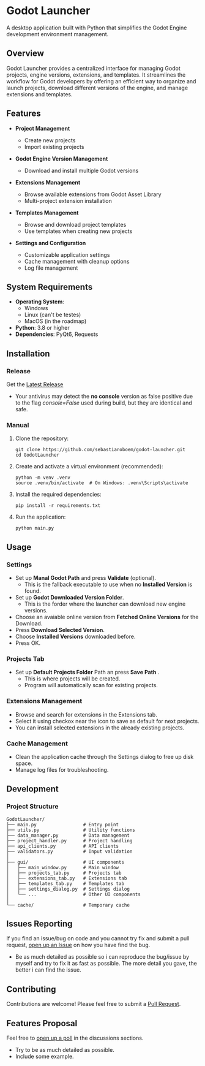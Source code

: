 # Godot Launcher

A desktop application built with Python that simplifies the Godot Engine development environment management.

## Overview

Godot Launcher provides a centralized interface for managing Godot projects, engine versions, extensions, and templates. It streamlines the workflow for Godot developers by offering an efficient way to organize and launch projects, download different versions of the engine, and manage extensions and templates.

## Features

- **Project Management**
  - Create new projects
  - Import existing projects

- **Godot Engine Version Management**
  - Download and install multiple Godot versions

- **Extensions Management**
  - Browse available extensions from Godot Asset Library
  - Multi-project extension installation

- **Templates Management**
  - Browse and download project templates
  - Use templates when creating new projects

- **Settings and Configuration**
  - Customizable application settings
  - Cache management with cleanup options
  - Log file management

## System Requirements

- **Operating System**: 
  - Windows 
  - Linux (can't be testes)
  - MacOS (in the roadmap)
- **Python**: 3.8 or higher
- **Dependencies**: PyQt6, Requests

## Installation

### Release

Get the [Latest Release](https://github.com/sebastianoboem/godot-launcher/releases/latest)
  - Your antivirus may detect the **no console** version as false positive due to the flag *console=False* used during build, but they are identical and safe.

### Manual

1. Clone the repository:
   ```
   git clone https://github.com/sebastianoboem/godot-launcher.git
   cd GodotLauncher
   ```

2. Create and activate a virtual environment (recommended):
   ```
   python -m venv .venv
   source .venv/bin/activate  # On Windows: .venv\Scripts\activate
   ```

3. Install the required dependencies:
   ```
   pip install -r requirements.txt
   ```

4. Run the application:
   ```
   python main.py
   ```

## Usage

### Settings
- Set up **Manal Godot Path** and press **Validate** (optional).
  - This is the fallback executable to use when no **Installed Version** is found.
- Set up **Godot Downloaded Version Folder**.
  - This is the forder where the launcher can download new engine versions.
- Choose an avaiable online version from **Fetched Online Versions** for the Download.
- Press **Download Selected Version**.
- Choose **Installed Versions** downloaded before.
- Press OK.

### Projects Tab
  - Set up **Default Projects Folder** Path an press **Save Path** .
    - This is where projects will be created.
    - Program will automatically scan for existing projects.

### Extensions Management
- Browse and search for extensions in the Extensions tab.
- Select it using checkox near the icon to save as default for next projects.
- You can install selected extensions in the already existing projects.

### Cache Management
- Clean the application cache through the Settings dialog to free up disk space.
- Manage log files for troubleshooting.

## Development

### Project Structure
```
GodotLauncher/
├── main.py                 # Entry point
├── utils.py                # Utility functions
├── data_manager.py         # Data management
├── project_handler.py      # Project handling
├── api_clients.py          # API clients
├── validators.py           # Input validation
│
├── gui/                    # UI components
│   ├── main_window.py      # Main window
│   ├── projects_tab.py     # Projects tab
│   ├── extensions_tab.py   # Extensions tab
│   ├── templates_tab.py    # Templates tab
│   ├── settings_dialog.py  # Settings dialog
│   └── ...                 # Other UI components
│
└── cache/                  # Temporary cache
```

## Issues Reporting

If you find an issue/bug on code and you cannot try fix and submit a pull request, [open up an Issue](https://github.com/sebastianoboem/godot-launcher/issues/new/choose) on how you have find the bug.
  - Be as much detailed as possible so i can reproduce the bug/issue by myself and try to fix it as fast as possible. The more detail you gave, the better i can find the issue.

## Contributing

Contributions are welcome! Please feel free to submit a [Pull Request](https://github.com/sebastianoboem/godot-launcher/pulls).

## Features Proposal

Feel free to [open up a poll](https://github.com/sebastianoboem/godot-launcher/discussions/new?category=polls) in the discussions sections.
  - Try to be as much detailed as possible.
  - Include some example.
